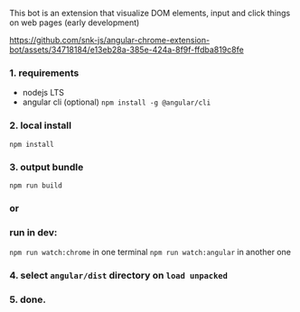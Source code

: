 This bot is an extension that visualize DOM elements, input and click things on web pages
(early development)

https://github.com/snk-js/angular-chrome-extension-bot/assets/34718184/e13eb28a-385e-424a-8f9f-ffdba819c8fe

### 1. requirements

-   nodejs LTS
-   angular cli (optional) `npm install -g @angular/cli`

### 2. local install

`npm install`

### 3. output bundle

`npm run build`

### or

### run in dev:

`npm run watch:chrome` in one terminal
`npm run watch:angular` in another one

### 4. select `angular/dist` directory on `load unpacked`

### 5. done.
